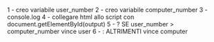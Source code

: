 1 - creo variabile user_number
2 - creo variabile computer_number
3 - console.log
4 - collegare html allo script con document.getElementById(output)
5 - ? SE user_number > computer_number vince user
6 - : ALTRIMENTI vince computer